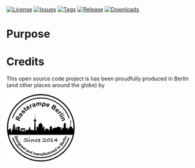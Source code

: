 [![License](https://img.shields.io/badge/License-CC%20BY--NC%204.0-lightgrey.svg)](https://creativecommons.org/licenses/by-nc/4.0/)
[![Issues](https://img.shields.io/github/issues/resterampeberlin/#PROJECT#)](https://github.com/resterampeberlin/#PROJECT#/issues)
[![Tags](https://img.shields.io/github/v/tag/resterampeberlin/#PROJECT#)](https://github.com/resterampeberlin/#PROJECT#/tags)
[![Release](https://img.shields.io/github/v/release/resterampeberlin/#PROJECT#)](https://github.com/resterampeberlin/#PROJECT#.git)
[![Downloads](https://img.shields.io/github/downloads/resterampeberlin/#PROJECT#/total)](https://github.com/resterampeberlin/#PROJECT#.git)
              
# Purpose

# Credits

This open source code project is has been proudfully produced in Berlin (and other places around the globe) by

![Logo](img/Logo180x180.png)


